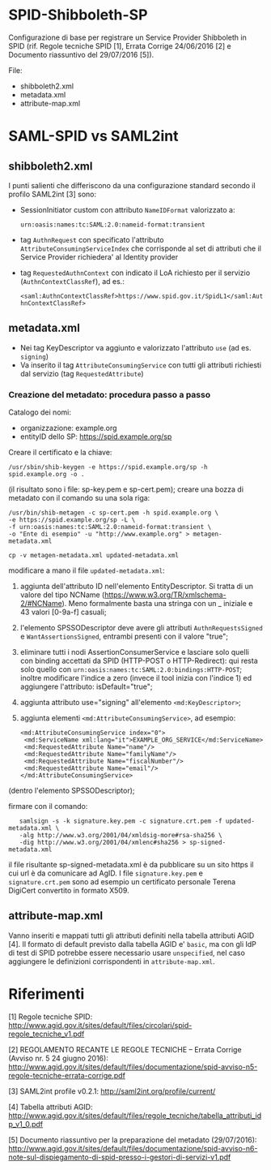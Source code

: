 # SPID-Shibboleth-SP

Configurazione di base per registrare un Service Provider Shibboleth in SPID (rif. Regole tecniche SPID [1], Errata 
Corrige 24/06/2016 [2] e Documento riassuntivo del 29/07/2016 [5]).

File:
* shibboleth2.xml
* metadata.xml
* attribute-map.xml

# SAML-SPID vs SAML2int

## shibboleth2.xml

I punti salienti che differiscono da una configurazione standard secondo il profilo SAML2int [3] sono:
* SessionInitiator custom con attributo `NameIDFormat` valorizzato a:

  `urn:oasis:names:tc:SAML:2.0:nameid-format:transient`

* tag `AuthnRequest` con specificato l'attributo `AttributeConsumingServiceIndex` che corrisponde al set di attributi che il Service Provider richiedera' al Identity provider

* tag `RequestedAuthnContext` con indicato il LoA richiesto per il servizio (`AuthnContextClassRef`), ad es.:

  `<saml:AuthnContextClassRef>https://www.spid.gov.it/SpidL1</saml:AuthnContextClassRef>`

## metadata.xml

* Nei tag KeyDescriptor va aggiunto e valorizzato l'attributo `use` (ad es. `signing`)
* Va inserito il tag `AttributeConsumingService` con tutti gli attributi richiesti dal servizio (tag `RequestedAttribute`)

### Creazione del metadato: procedura passo a passo

Catalogo dei nomi:
* organizzazione: example.org
* entityID dello SP: https://spid.example.org/sp

Creare il certificato e la chiave:

    /usr/sbin/shib-keygen -e https://spid.example.org/sp -h spid.example.org -o .
    
(il risultato sono i file: sp-key.pem e sp-cert.pem); creare una bozza di
metadato con il comando su una sola riga:

    /usr/bin/shib-metagen -c sp-cert.pem -h spid.example.org \
    -e https://spid.example.org/sp -L \
    -f urn:oasis:names:tc:SAML:2.0:nameid-format:transient \
    -o "Ente di esempio" -u "http://www.example.org" > metagen-metadata.xml
    
    cp -v metagen-metadata.xml updated-metadata.xml
    
modificare a mano il file `updated-metadata.xml`:
    
1) aggiunta dell'attributo ID nell'elemento EntityDescriptor. Si tratta di un
valore del tipo NCName (https://www.w3.org/TR/xmlschema-2/#NCName). Meno 
formalmente basta una stringa con un _ iniziale e 43 valori [0-9a-f] casuali;
2) l'elemento SPSSODescriptor deve avere gli attributi 
`AuthnRequestsSigned` e `WantAssertionsSigned`, entrambi presenti con il
valore "true";
3) eliminare tutti i nodi AssertionConsumerService e lasciare solo quelli con
binding accettati da SPID (HTTP-POST o HTTP-Redirect): qui resta solo quello con 
`urn:oasis:names:tc:SAML:2.0:bindings:HTTP-POST`; inoltre modificare l'indice 
a zero (invece il tool inizia con l'indice 1) ed aggiungere l'attributo:
isDefault="true";
4) aggiunta attributo use="signing" all'elemento `<md:KeyDescriptor>`;
5) aggiunta elementi `<md:AttributeConsumingService>`, ad esempio:

       <md:AttributeConsumingService index="0">
        <md:ServiceName xml:lang="it">EXAMPLE_ORG_SERVICE</md:ServiceName>
        <md:RequestedAttribute Name="name"/>
        <md:RequestedAttribute Name="familyName"/>
        <md:RequestedAttribute Name="fiscalNumber"/>
        <md:RequestedAttribute Name="email"/>
       </md:AttributeConsumingService>

  (dentro l'elemento SPSSODescriptor);

firmare con il comando:

       samlsign -s -k signature.key.pem -c signature.crt.pem -f updated-metadata.xml \ 
       -alg http://www.w3.org/2001/04/xmldsig-more#rsa-sha256 \
       -dig http://www.w3.org/2001/04/xmlenc#sha256 > sp-signed-metadata.xml
       
il file risultante sp-signed-metadata.xml è da pubblicare su un sito https 
il cui url è da comunicare ad AgID.
I file `signature.key.pem` e `signature.crt.pem` sono ad esempio un 
certificato personale Terena DigiCert convertito in formato X509.

## attribute-map.xml

Vanno inseriti e mappati tutti gli attributi definiti nella tabella attributi AGID [4]. Il formato di default previsto dalla tabella AGID e' `basic`, ma con gli IdP di test di SPID potrebbe essere necessario usare `unspecified`, nel caso aggiungere le definizioni corrispondenti in `attribute-map.xml`.
 
# Riferimenti
[1] Regole tecniche SPID: http://www.agid.gov.it/sites/default/files/circolari/spid-regole_tecniche_v1.pdf

[2] REGOLAMENTO RECANTE LE REGOLE TECNICHE – Errata Corrige (Avviso nr. 5 24 giugno 2016): http://www.agid.gov.it/sites/default/files/documentazione/spid-avviso-n5-regole-tecniche-errata-corrige.pdf

[3] SAML2int profile v0.2.1: http://saml2int.org/profile/current/

[4] Tabella attributi AGID: http://www.agid.gov.it/sites/default/files/regole_tecniche/tabella_attributi_idp_v1_0.pdf

[5] Documento riassuntivo per la preparazione del metadato (29/07/2016): http://www.agid.gov.it/sites/default/files/documentazione/spid-avviso-n6-note-sul-dispiegamento-di-spid-presso-i-gestori-di-servizi-v1.pdf

